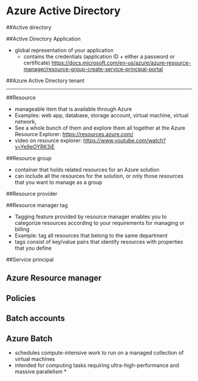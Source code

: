 Azure Active Directory
======================
##Active directory

##Active Directory Application
*   global representation of your application
    *   contains the credentials (application ID + either a password or certificate)
        https://docs.microsoft.com/en-us/azure/azure-resource-manager/resource-group-create-service-principal-portal

##Azure Active Directory tenant

----------------------------------------------------------------------------------------------------
##Resource
*   manageable item that is available through Azure
*   Examples: web app, database, storage account, virtual machine, virtual network,
*   See a whole bunch of them and explore them all together at the Azure Resource Explorer:
    https://resources.azure.com/
*   video on resource explorer: https://www.youtube.com/watch?v=Ye9eOYRK3jE

##Resource group
*   container that holds related resources for an Azure solution
*   can include all the resources for the solution, or only those resources that you
    want to manage as a group


##Resource provider

##Resource manager tag
*   Tagging feature provided by resource manager enables you to categorize resources according to
    your requirements for managing or billing
*   Example: tag all resources that belong to the same department
*   tags consist of key/value pairs that identify resources with properties that you define

##Service principal

## Azure Resource manager

## Policies

## Batch accounts

## Azure Batch
*   schedules compute-intensive work to run on a managed collection of virtual machines
*   intended for computing tasks requiring ultra-high-performance and massive parallelism
    *   
